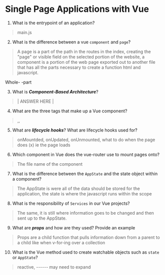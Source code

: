# Single Page Applications with Vue
01. What is the entrypoint of an application?

  > main.js

02. What is the difference between a vue `component` and `page`?

  > A page is a part of the path in the routes in the index, creating the "page" or visible field on the selected portion of the website, a component is a portion of the web page exported out to another file that has all the parts necessary to create a function html and javascript.

  Whole- -part

03. What is ***Component-Based Architecture***?

  > | ANSWER HERE |

04. What are the three tags that make up a Vue component?

  > <template></template>,<script></script>,<style></style>

05. What are ***lifecycle hooks***? What are lifecycle hooks used for?

  > onMountded, onUpdated, onUnmounted, what to do when the page does (x) ie the page loads

06. Which component in Vue does the vue-router use to mount pages onto?

  > The file name of the component

07. What is the difference between the `AppState` and the state object within a component?

  > The AppState is were all of the data should be stored for the application, the state is where the javascript runs within the scope

08. What is the responsibility of `Services` in our Vue projects?

  > The same, it is still where information goes to be changed and then sent up to the AppState.

09. What are ***props*** and how are they used? Provide an example

  > Props are a child function that pulls information down from a parent to a child like when v-for-ing over a collection

10. What is the Vue method used to create watchable objects such as `state` or `AppState`?

  > reactive, ------ may need to expand
